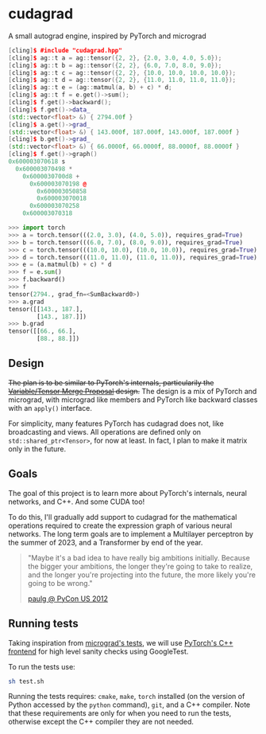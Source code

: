 # cudagrad

A small autograd engine, inspired by PyTorch and micrograd

```cpp
[cling]$ #include "cudagrad.hpp"
[cling]$ ag::t a = ag::tensor({2, 2}, {2.0, 3.0, 4.0, 5.0});
[cling]$ ag::t b = ag::tensor({2, 2}, {6.0, 7.0, 8.0, 9.0});
[cling]$ ag::t c = ag::tensor({2, 2}, {10.0, 10.0, 10.0, 10.0});
[cling]$ ag::t d = ag::tensor({2, 2}, {11.0, 11.0, 11.0, 11.0});
[cling]$ ag::t e = (ag::matmul(a, b) + c) * d;
[cling]$ ag::t f = e.get()->sum();
[cling]$ f.get()->backward();
[cling]$ f.get()->data_
(std::vector<float> &) { 2794.00f }
[cling]$ a.get()->grad_
(std::vector<float> &) { 143.000f, 187.000f, 143.000f, 187.000f }
[cling]$ b.get()->grad_
(std::vector<float> &) { 66.0000f, 66.0000f, 88.0000f, 88.0000f }
[cling]$ f.get()->graph()
0x600003070618 s
  0x600003070498 *
    0x6000030700d8 +
      0x600003070198 @
        0x600003050858
        0x600003070018
      0x600003070258
    0x600003070318
```

```py
>>> import torch
>>> a = torch.tensor(((2.0, 3.0), (4.0, 5.0)), requires_grad=True)
>>> b = torch.tensor(((6.0, 7.0), (8.0, 9.0)), requires_grad=True)
>>> c = torch.tensor(((10.0, 10.0), (10.0, 10.0)), requires_grad=True)
>>> d = torch.tensor(((11.0, 11.0), (11.0, 11.0)), requires_grad=True)
>>> e = (a.matmul(b) + c) * d
>>> f = e.sum()
>>> f.backward()
>>> f
tensor(2794., grad_fn=<SumBackward0>)
>>> a.grad
tensor([[143., 187.],
        [143., 187.]])
>>> b.grad
tensor([[66., 66.],
        [88., 88.]])
```

## Design

~~The plan is to be similar to PyTorch's internals, particularily the [Variable/Tensor Merge Proposal](https://github.com/pytorch/pytorch/issues/13638) design.~~ The design is a mix of PyTorch and micrograd, with micrograd like members and PyTorch like backward classes with an `apply()` interface.

For simplicity, many features PyTorch has cudagrad does not, like broadcasting and views. All operations are defined only on `std::shared_ptr<Tensor>`, for now at least. In fact, I plan to make it matrix only in the future.

## Goals

The goal of this project is to learn more about PyTorch's internals, neural networks, and C++. And some CUDA too!

To do this, I'll gradually add support to cudagrad for the mathematical operations required to create the expression graph of various neural networks. The long term goals are to implement a Multilayer perceptron by the summer of 2023, and a Transformer by end of the year.

> "Maybe it's a bad idea to have really big ambitions initially. Because the bigger your ambitions, the longer they're going to take to realize, and the longer you're projecting into the future, the more likely you're going to be wrong."
>
> [paulg @ PyCon US 2012](https://youtu.be/R9ITLdmfdLI?t=1927)

## Running tests

Taking inspiration from [micrograd's tests](https://github.com/karpathy/micrograd/blob/master/test/test_engine.py), we will use [PyTorch's C++ frontend](https://pytorch.org/cppdocs/frontend.html) for high level sanity checks using GoogleTest.

To run the tests use:

```sh
sh test.sh
```

Running the tests requires: `cmake`, `make`, `torch` installed (on the version of Python accessed by the `python` command), `git`, and a C++ compiler. Note that these requirements are only for when you need to run the tests, otherwise except the C++ compiler they are not needed.
